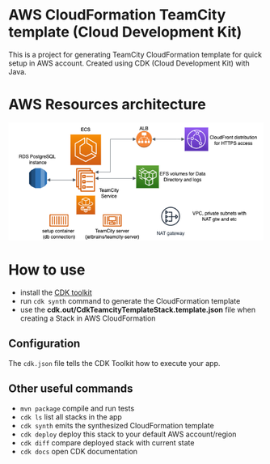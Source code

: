 # AWS CloudFormation TeamCity template (Cloud Development Kit)

This is a project for generating TeamCity CloudFormation template for quick setup in AWS account.
Created using CDK (Cloud Development Kit) with Java.

# AWS Resources architecture
![AWS Resources architecture](./assets/images/AwsArchitecture.png)

# How to use
* install the [CDK toolkit](https://docs.aws.amazon.com/cdk/v2/guide/cli.html)
* run `cdk synth` command to generate the CloudFormation template
* use the **cdk.out/CdkTeamcityTemplateStack.template.json** file when creating a Stack in AWS CloudFormation

## Configuration
The `cdk.json` file tells the CDK Toolkit how to execute your app.

## Other useful commands

* `mvn package`     compile and run tests
* `cdk ls`          list all stacks in the app
* `cdk synth`       emits the synthesized CloudFormation template
* `cdk deploy`      deploy this stack to your default AWS account/region
* `cdk diff`        compare deployed stack with current state
* `cdk docs`        open CDK documentation